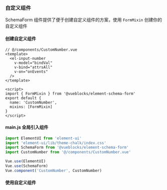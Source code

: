### 自定义组件

SchemaForm 组件提供了便于创建自定义组件的方案，使用 `FormMixin` 创建你的自定义组件

#### 创建自定义组件

``` vue
// @/components/CustomNumber.vue
<template>
  <el-input-number
    v-model="bindVal"
    v-bind="attrsAll"
    v-on="onEvents"
  />
</template>

<script>
import { FormMixin } from '@vueblocks/element-schema-form'
export default {
  name: 'CustomNumber',
  mixins: [FormMixin]
}
</script>
```

#### main.js 全局引入组件

``` js
import ElementUI from 'element-ui'
import 'element-ui/lib/theme-chalk/index.css'
import SchemaForm from '@vueblocks/element-schema-form'
import CustomNumber from '@/components/CustomNumber.vue'

Vue.use(ElementUI)
Vue.use(SchemaForm)
Vue.component('CustomNumber', CustomNumber)
```

#### 使用自定义组件

